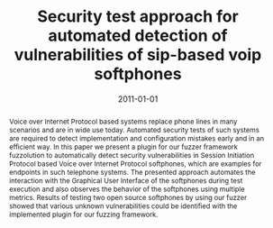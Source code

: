 ---
abstract: Voice over Internet Protocol based systems replace phone lines in many scenarios
  and are in wide use today. Automated security tests of such systems are required
  to detect implementation and configuration mistakes early and in an efficient way.
  In this paper we present a plugin for our fuzzer framework fuzzolution to automatically
  detect security vulnerabilities in Session Initiation Protocol based Voice over
  Internet Protocol softphones, which are examples for endpoints in such telephone
  systems. The presented approach automates the interaction with the Graphical User
  Interface of the softphones during test execution and also observes the behavior
  of the softphones using multiple metrics. Results of testing two open source softphones
  by using our fuzzer showed that various unknown vulnerabilities could be identified
  with the implemented plugin for our fuzzing framework.
authors:
- Christian Schanes
- Stefan Taber
- Karin Popp
- Florian Fankhauser
- Thomas Grechenig
date: '2011-01-01'
featured: false
links:
- name: Publik
  url: https://publik.tuwien.ac.at/showentry.php?ID=205417&lang=2
publication: International Journal On Advances in Security, 4 (2011), 1&2; 95 - 105
publication_types:
- '2'
publishDate: '2011-01-01'
title: Security test approach for automated detection of vulnerabilities of sip-based
  voip softphones
url_pdf: ''
---